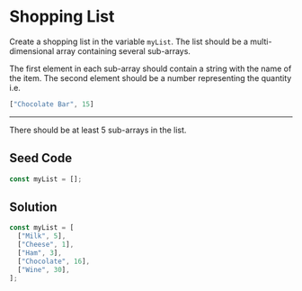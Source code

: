 # Shopping List

Create a shopping list in the variable `myList`. The list should be a multi-dimensional array containing several sub-arrays.

The first element in each sub-array should contain a string with the name of the item. The second element should be a number representing the quantity i.e.

```javascript
["Chocolate Bar", 15]
```

-----

There should be at least 5 sub-arrays in the list.

## Seed Code

```javascript
const myList = [];
```

## Solution

```javascript
const myList = [
  ["Milk", 5],
  ["Cheese", 1],
  ["Ham", 3],
  ["Chocolate", 16],
  ["Wine", 30],
];
```
